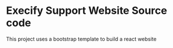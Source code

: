 <h1>Execify Support Website Source code</h1>
<body> This project uses a bootstrap template to build a react website</body>